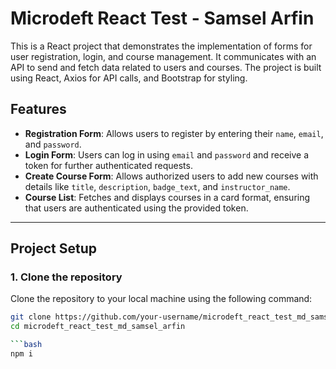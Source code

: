 # Microdeft React Test - Samsel Arfin

This is a React project that demonstrates the implementation of forms for user registration, login, and course management. It communicates with an API to send and fetch data related to users and courses. The project is built using React, Axios for API calls, and Bootstrap for styling.

## Features

- **Registration Form**: Allows users to register by entering their `name`, `email`, and `password`.
- **Login Form**: Users can log in using `email` and `password` and receive a token for further authenticated requests.
- **Create Course Form**: Allows authorized users to add new courses with details like `title`, `description`, `badge_text`, and `instructor_name`.
- **Course List**: Fetches and displays courses in a card format, ensuring that users are authenticated using the provided token.

---

## Project Setup

### 1. Clone the repository

Clone the repository to your local machine using the following command:

```bash
git clone https://github.com/your-username/microdeft_react_test_md_samsel_arfin.git
cd microdeft_react_test_md_samsel_arfin

```bash
npm i


